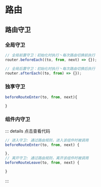# 路由

## 路由守卫

### 全局守卫

```js
// 全局前置守卫：初始化时执行丶每次路由切换前执行
router.beforeEach((to, from, next) => {});

// 全局后置守卫：初始化时执行丶每次路由切换后执行
router.afterEach((to, from) => {});
```

### 独享守卫

```js
beforeRouteEnter(to, from, next){

}
```

### 组件内守卫

::: details 点击查看代码

```js
// 进入守卫: 通过路由规则，进入该组件时被调用
beforeRouteEnter(to, from, next) {

},
// 离开守卫: 通过路由规则，离开该组件时被调用
beforeRouteLeave(to, from, next) {

}
```

:::

